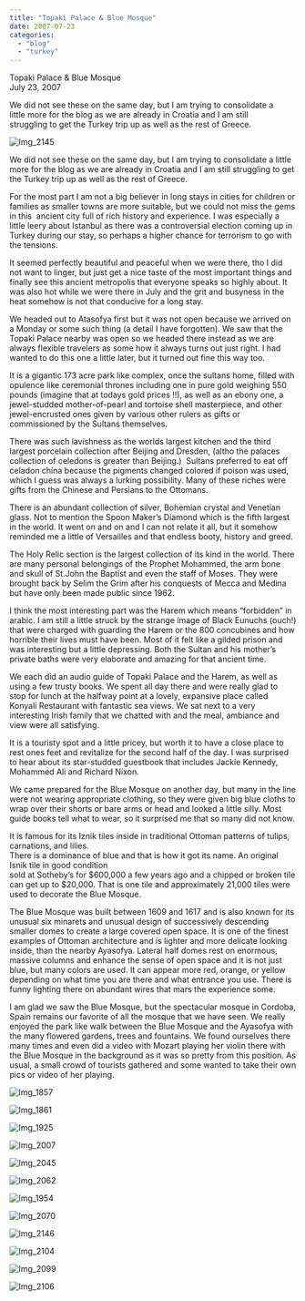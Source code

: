 ```yaml
---
title: "Topaki Palace & Blue Mosque"
date: 2007-07-23
categories: 
  - "blog"
  - "turkey"
---
```


Topaki Palace & Blue Mosque  
July 23, 2007

We did not see these on the same day, but I am trying to consolidate a  
little more for the blog as we are already in Croatia and I am still  
struggling to get the Turkey trip up as well as the rest of Greece.

<!--more-->

![Img_2145](https://pub-ac94b3f306b24c0dba4238943c97f2e1.r2.dev/photos/uncategorized/2008/03/01/img_2145.png)

We did not see these on the same day, but I am trying to consolidate a little more for the blog as we are already in Croatia and I am still struggling to get the Turkey trip up as well as the rest of Greece.

For the most part I am not a big believer in long stays in cities for children or families as smaller towns are more suitable, but we could not miss the gems in this  ancient city full of rich history and experience. I was especially a little leery about Istanbul as there was a controversial election coming up in Turkey during our stay, so perhaps a higher chance for terrorism to go with the tensions.

It seemed perfectly beautiful and peaceful when we were there, tho I did not want to linger, but just get a nice taste of the most important things and finally see this ancient metropolis that everyone speaks so highly about. It was also hot while we were there in July and the grit and busyness in the heat somehow is not that conducive for a long stay.

We headed out to Atasofya first but it was not open because we arrived on a Monday or some such thing (a detail I have forgotten). We saw that the Topaki Palace nearby was open so we headed there instead as we are always flexible travelers as some how it always turns out just right. I had wanted to do this one a little later, but it turned out fine this way too.

It is a gigantic 173 acre park like complex, once the sultans home, filled with opulence like ceremonial thrones including one in pure gold weighing 550 pounds (imagine that at todays gold prices !!), as well as an ebony one, a jewel-studded mother-of-pearl and tortoise shell masterpiece, and other jewel-encrusted ones given by various other rulers as gifts or commissioned by the Sultans themselves.

There was such lavishness as the worlds largest kitchen and the third largest porcelain collection after Beijing and Dresden, (altho the palaces collection of celedons is greater than Beijing.)  Sultans preferred to eat off celadon china because the pigments changed colored if poison was used, which I guess was always a lurking possibility. Many of these riches were gifts from the Chinese and Persians to the Ottomans.

There is an abundant collection of silver, Bohemian crystal and Venetian glass. Not to mention the Spoon Maker’s Diamond which is the fifth largest in the world. It went on and on and I can not relate it all, but it somehow reminded me a little of Versailles and that endless booty, history and greed.

The Holy Relic section is the largest collection of its kind in the world. There are many personal belongings of the Prophet Mohammed, the arm bone and skull of St.John the Baptist and even the staff of Moses. They were brought back by Selim the Grim after his conquests of Mecca and Medina but have only been made public since 1962.

I think the most interesting part was the Harem which means “forbidden” in arabic. I am still a little struck by the strange image of Black Eunuchs (ouch!) that were charged with guarding the Harem or the 800 concubines and how horrible their lives must have been. Most of it felt like a gilded prison and was interesting but a little depressing. Both the Sultan and his mother’s private baths were very elaborate and amazing for that ancient time.

We each did an audio guide of Topaki Palace and the Harem, as well as using a few trusty books. We spent all day there and were really glad to stop for lunch at the halfway point at a lovely, expansive place called Konyali Restaurant with fantastic sea views. We sat next to a very interesting Irish family that we chatted with and the meal, ambiance and view were all satisfying.

It is a touristy spot and a little pricey, but worth it to have a close place to rest ones feet and revitalize for the second half of the day. I was surprised to hear about its star-studded guestbook that includes Jackie Kennedy, Mohammed Ali and Richard Nixon.

We came prepared for the Blue Mosque on another day, but many in the line were not wearing appropriate clothing, so they were given big blue cloths to wrap over their shorts or bare arms or head and looked a little silly. Most guide books tell what to wear, so it surprised me that so many did not know.

It is famous for its Iznik tiles inside in traditional Ottoman patterns of tulips, carnations, and lilies.  
There is a dominance of blue and that is how it got its name. An original Isnik tile in good condition  
sold at Sotheby’s for $600,000 a few years ago and a chipped or broken tile can get up to $20,000. 
That is one tile and approximately 21,000 tiles were used to decorate the Blue Mosque.

The Blue Mosque was built between 1609 and 1617 and is also known for its unusual six minarets and unusual design of successively descending smaller domes to create a large covered open space. It is one of the finest examples of Ottoman architecture and is lighter and more delicate looking inside, than the nearby Ayasofya. Lateral half domes rest on enormous, massive columns and enhance the sense of open space and it is not just blue, but many colors are used. It can appear more red, orange, or yellow depending on what time you are there and what entrance you use. There is funny lighting there on abundant wires that mars the experience some.

I am glad we saw the Blue Mosque, but the spectacular mosque in Cordoba, Spain remains our favorite of all the mosque that we have seen. We really enjoyed the park like walk between the Blue Mosque and the Ayasofya with the many flowered gardens, trees and fountains. We found ourselves there many times and even did a video with Mozart playing her violin there with the Blue Mosque in the background as it was so pretty from this position. As usual, a small crowd of tourists gathered and some wanted to take their own pics or video of her playing.

![Img_1857](https://pub-ac94b3f306b24c0dba4238943c97f2e1.r2.dev/photos/uncategorized/2008/03/01/img_1857.png)

![Img_1861](https://pub-ac94b3f306b24c0dba4238943c97f2e1.r2.dev/photos/uncategorized/2008/03/01/img_1861.png)

![Img_1925](https://pub-ac94b3f306b24c0dba4238943c97f2e1.r2.dev/photos/uncategorized/2008/03/01/img_1925.png)

![Img_2007](https://pub-ac94b3f306b24c0dba4238943c97f2e1.r2.dev/photos/uncategorized/2008/03/01/img_2007.png)

![Img_2045](https://pub-ac94b3f306b24c0dba4238943c97f2e1.r2.dev/photos/uncategorized/2008/03/01/img_2045.png)

![Img_2062](https://pub-ac94b3f306b24c0dba4238943c97f2e1.r2.dev/photos/uncategorized/2008/03/01/img_2062.png)

![Img_1954](https://pub-ac94b3f306b24c0dba4238943c97f2e1.r2.dev/photos/uncategorized/2008/03/01/img_1954.png)

![Img_2070](https://pub-ac94b3f306b24c0dba4238943c97f2e1.r2.dev/photos/uncategorized/2008/03/01/img_2070.png)

![Img_2146](https://pub-ac94b3f306b24c0dba4238943c97f2e1.r2.dev/photos/uncategorized/2008/03/01/img_2146.png)

![Img_2104](https://pub-ac94b3f306b24c0dba4238943c97f2e1.r2.dev/photos/uncategorized/2008/03/01/img_2104.png)

![Img_2099](https://pub-ac94b3f306b24c0dba4238943c97f2e1.r2.dev/photos/uncategorized/2008/03/01/img_2099.png)

![Img_2106](https://pub-ac94b3f306b24c0dba4238943c97f2e1.r2.dev/photos/uncategorized/2008/03/01/img_2106.png)

